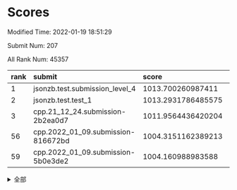 # Scores

Modified Time: 2022-01-19 18:51:29

Submit Num: 207

All Rank Num: 45357

| rank |               submit               |       score        |       sigma        | pk_num |
| :--- | :--------------------------------- | :----------------- | :----------------- | :----- |
| 1    | jsonzb.test.submission_level_4     | 1013.700260987411  | 0.7913914990081994 | 879    |
| 2    | jsonzb.test.test_1                 | 1013.2931786485575 | 0.8211482093483309 | 570    |
| 3    | cpp.21_12_24.submission-2b2ea0d7   | 1011.9564436420204 | 0.7701283928790474 | 882    |
| 56   | cpp.2022_01_09.submission-816672bd | 1004.3151162389213 | 0.7213469571341758 | 875    |
| 59   | cpp.2022_01_09.submission-5b0e3de2 | 1004.160988983588  | 0.711088191656805  | 878    |


<details>
<summary>全部</summary>

| rank |                 submit                 |       score        |       sigma        | pk_num |
| :--- | :------------------------------------- | :----------------- | :----------------- | :----- |
| 1    | jsonzb.test.submission_level_4         | 1013.700260987411  | 0.7913914990081994 | 879    |
| 2    | jsonzb.test.test_1                     | 1013.2931786485575 | 0.8211482093483309 | 570    |
| 3    | cpp.21_12_24.submission-2b2ea0d7       | 1011.9564436420204 | 0.7701283928790474 | 882    |
| 4    | gobigger.level_3.submission_level_3_36 | 1011.690780776497  | 0.7533207979690475 | 874    |
| 5    | gobigger.level_3.submission_level_3_8  | 1011.5419368113597 | 0.7503420647423372 | 878    |
| 6    | gobigger.level_3.submission_level_3_33 | 1010.970109327202  | 0.7648789168263966 | 883    |
| 7    | gobigger.level_3.submission_level_3_4  | 1010.9053500902139 | 0.7733995736589778 | 873    |
| 8    | gobigger.level_3.submission_level_3_31 | 1010.8954780478527 | 0.749554639028275  | 882    |
| 9    | gobigger.level_3.submission_level_3_13 | 1010.8606108841672 | 0.7606943957304876 | 877    |
| 10   | gobigger.level_3.submission_level_3_28 | 1010.8047111575332 | 0.7494386822949205 | 878    |
| 11   | gobigger.level_3.submission_level_3_37 | 1010.6429524163019 | 0.7591401251719316 | 879    |
| 12   | gobigger.level_3.submission_level_3_16 | 1010.5894524074608 | 0.7539504674936761 | 881    |
| 13   | gobigger.level_3.submission_level_3_43 | 1010.5874861405765 | 0.7625854880751641 | 869    |
| 14   | gobigger.level_3.submission_level_3_42 | 1010.545013198335  | 0.7530353900516609 | 880    |
| 15   | gobigger.level_3.submission_level_3_26 | 1010.5429184451209 | 0.7507163067394569 | 873    |
| 16   | gobigger.level_3.submission_level_3_48 | 1010.4713504478484 | 0.7656864836568266 | 882    |
| 17   | gobigger.level_3.submission_level_3_32 | 1010.4462488413784 | 0.7305463369209986 | 875    |
| 18   | gobigger.level_3.submission_level_3_15 | 1010.2071072996124 | 0.7334387829351808 | 883    |
| 19   | gobigger.level_3.submission_level_3_21 | 1010.1677391026224 | 0.7676119837862678 | 878    |
| 20   | gobigger.level_3.submission_level_3_12 | 1010.1647006787537 | 0.746548614960308  | 876    |
| 21   | gobigger.level_3.submission_level_3_45 | 1010.131357742607  | 0.7339505714339373 | 878    |
| 22   | gobigger.level_3.submission_level_3_24 | 1010.064780611112  | 0.7362230102010734 | 874    |
| 23   | gobigger.level_3.submission_level_3_0  | 1009.997686057262  | 0.736271347316074  | 880    |
| 24   | gobigger.level_3.submission_level_3_44 | 1009.9934978056076 | 0.7479284322314254 | 881    |
| 25   | gobigger.level_3.submission_level_3_11 | 1009.9135395710553 | 0.7435728240795775 | 880    |
| 26   | gobigger.level_3.submission_level_3_38 | 1009.8191501812279 | 0.7418979762539609 | 875    |
| 27   | gobigger.level_3.submission_level_3_20 | 1009.8089513529388 | 0.7430896205980817 | 876    |
| 28   | gobigger.level_3.submission_level_3_3  | 1009.7648839421487 | 0.7385316567352609 | 877    |
| 29   | gobigger.level_3.submission_level_3_41 | 1009.7358834490026 | 0.731978638278663  | 875    |
| 30   | gobigger.level_3.submission_level_3_2  | 1009.6900474055518 | 0.7399772691345514 | 876    |
| 31   | gobigger.level_3.submission_level_3_10 | 1009.6701188675007 | 0.7422407618624507 | 878    |
| 32   | gobigger.level_3.submission_level_3_27 | 1009.6531731237882 | 0.7742984187279589 | 880    |
| 33   | gobigger.level_3.submission_level_3_47 | 1009.5619807050775 | 0.737290252209508  | 879    |
| 34   | gobigger.level_3.submission_level_3_25 | 1009.5599653746664 | 0.7428909168217267 | 878    |
| 35   | gobigger.level_3.submission_level_3_5  | 1009.5564335741133 | 0.7333992728197202 | 879    |
| 36   | gobigger.level_3.submission_level_3_23 | 1009.5310722750525 | 0.7200612458125389 | 881    |
| 37   | gobigger.level_3.submission_level_3_18 | 1009.4333178515781 | 0.7481784951122662 | 875    |
| 38   | gobigger.level_3.submission_level_3_46 | 1009.412931529743  | 0.7438432975850052 | 880    |
| 39   | gobigger.level_3.submission_level_3_9  | 1009.384363143224  | 0.7681017835854032 | 880    |
| 40   | gobigger.level_3.submission_level_3_19 | 1009.3677271718236 | 0.7344069194245365 | 875    |
| 41   | gobigger.level_3.submission_level_3_6  | 1009.3307606291304 | 0.7616154178430096 | 873    |
| 42   | gobigger.level_3.submission_level_3_49 | 1009.2312864634941 | 0.7352064348433928 | 882    |
| 43   | gobigger.level_3.submission_level_3_29 | 1009.1973879024828 | 0.7493923789436477 | 882    |
| 44   | gobigger.level_3.submission_level_3_7  | 1009.0973874501299 | 0.7454824403791761 | 873    |
| 45   | gobigger.level_3.submission_level_3_34 | 1008.9953262782087 | 0.7385997801859087 | 874    |
| 46   | gobigger.level_3.submission_level_3_1  | 1008.9004112192695 | 0.746169063626572  | 873    |
| 47   | gobigger.level_3.submission_level_3_39 | 1008.8780676223522 | 0.7379107366649048 | 877    |
| 48   | gobigger.level_3.submission_level_3_14 | 1008.6591623192502 | 0.7488514318360413 | 881    |
| 49   | gobigger.level_3.submission_level_3_35 | 1008.6472965755737 | 0.7273701095279649 | 876    |
| 50   | gobigger.level_3.submission_level_3_40 | 1008.4944811483407 | 0.7432569993281509 | 873    |
| 51   | gobigger.level_3.submission_level_3_22 | 1008.0732650112445 | 0.7434720764272561 | 882    |
| 52   | gobigger.level_3.submission_level_3_30 | 1007.8815689474172 | 0.7272983104264121 | 875    |
| 53   | gobigger.level_3.submission_level_3_17 | 1007.316185584183  | 0.7327250581894523 | 879    |
| 54   | gobigger.level_1.submission_level_1_42 | 1004.6452805359945 | 0.7160641520281924 | 883    |
| 55   | gobigger.level_1.submission_level_1_0  | 1004.4308539525681 | 0.725811296587576  | 877    |
| 56   | cpp.2022_01_09.submission-816672bd     | 1004.3151162389213 | 0.7213469571341758 | 875    |
| 57   | gobigger.level_1.submission_level_1_22 | 1004.2149368927323 | 0.7195688397091111 | 879    |
| 58   | gobigger.level_1.submission_level_1_33 | 1004.1722430786759 | 0.723736233510054  | 880    |
| 59   | cpp.2022_01_09.submission-5b0e3de2     | 1004.160988983588  | 0.711088191656805  | 878    |
| 60   | gobigger.level_1.submission_level_1_17 | 1003.8094819127432 | 0.7193914019710032 | 881    |
| 61   | gobigger.level_1.submission_level_1_23 | 1003.8052195904206 | 0.7235052037417034 | 882    |
| 62   | gobigger.level_1.submission_level_1_18 | 1003.7098770466488 | 0.7261313875010724 | 876    |
| 63   | gobigger.level_1.submission_level_1_27 | 1003.704975505119  | 0.7274210335558295 | 879    |
| 64   | gobigger.level_1.submission_level_1_24 | 1003.6747361048465 | 0.7219139157124339 | 872    |
| 65   | gobigger.level_1.submission_level_1_37 | 1003.648441469556  | 0.7301534650408219 | 869    |
| 66   | gobigger.level_1.submission_level_1_39 | 1003.5779093761922 | 0.7193048887759993 | 884    |
| 67   | gobigger.level_1.submission_level_1_6  | 1003.5390482730701 | 0.7175058361711828 | 881    |
| 68   | gobigger.level_1.submission_level_1_2  | 1003.5154688619062 | 0.7237377480583407 | 880    |
| 69   | gobigger.level_1.submission_level_1_38 | 1003.508823013735  | 0.7273679151557824 | 875    |
| 70   | gobigger.level_1.submission_level_1_31 | 1003.4394726893618 | 0.7134728005065766 | 881    |
| 71   | gobigger.level_1.submission_level_1_34 | 1003.4281302151202 | 0.7136869762729607 | 878    |
| 72   | gobigger.level_1.submission_level_1_30 | 1003.3726737584856 | 0.7064515805911353 | 882    |
| 73   | gobigger.level_1.submission_level_1_14 | 1003.3610186538491 | 0.7024429908849877 | 876    |
| 74   | gobigger.level_1.submission_level_1_10 | 1003.3576699082795 | 0.7171962641924792 | 877    |
| 75   | gobigger.level_1.submission_level_1_19 | 1003.325172927089  | 0.7120638335627278 | 880    |
| 76   | gobigger.level_1.submission_level_1_9  | 1003.3062884987501 | 0.7331448903828631 | 874    |
| 77   | gobigger.level_1.submission_level_1_28 | 1003.2824715121004 | 0.7138448247869755 | 879    |
| 78   | gobigger.level_1.submission_level_1_45 | 1003.2356879376954 | 0.7255195677658488 | 878    |
| 79   | gobigger.level_1.submission_level_1_49 | 1003.1921118684371 | 0.718001397641856  | 883    |
| 80   | gobigger.level_1.submission_level_1_40 | 1003.0824170486916 | 0.7087652245295317 | 872    |
| 81   | gobigger.level_1.submission_level_1_16 | 1003.0383970661891 | 0.721585186617441  | 876    |
| 82   | gobigger.level_1.submission_level_1_1  | 1002.9737455936043 | 0.7089578935343619 | 878    |
| 83   | gobigger.level_1.submission_level_1_26 | 1002.9172621107837 | 0.7140167083373807 | 873    |
| 84   | gobigger.level_1.submission_level_1_13 | 1002.9121767676935 | 0.7215417629043471 | 876    |
| 85   | gobigger.level_1.submission_level_1_32 | 1002.8336708037133 | 0.7044864899424733 | 874    |
| 86   | gobigger.level_1.submission_level_1_36 | 1002.7949993318784 | 0.7077697932205067 | 878    |
| 87   | gobigger.level_1.submission_level_1_12 | 1002.7795364883077 | 0.7188884218447233 | 878    |
| 88   | gobigger.level_1.submission_level_1_29 | 1002.7776052059874 | 0.7160363301071637 | 876    |
| 89   | gobigger.level_1.submission_level_1_5  | 1002.7774622958126 | 0.7140941588666706 | 880    |
| 90   | gobigger.level_1.submission_level_1_8  | 1002.6963924406524 | 0.7301168591708894 | 876    |
| 91   | gobigger.level_1.submission_level_1_41 | 1002.6471862604271 | 0.7070964204697353 | 877    |
| 92   | gobigger.level_1.submission_level_1_25 | 1002.575369362169  | 0.7074203650653533 | 878    |
| 93   | gobigger.level_1.submission_level_1_20 | 1002.5738758861709 | 0.7191886439366383 | 886    |
| 94   | gobigger.level_1.submission_level_1_11 | 1002.5600005033183 | 0.7162623005633127 | 877    |
| 95   | gobigger.level_1.submission_level_1_47 | 1002.527682280656  | 0.7185958014651875 | 878    |
| 96   | gobigger.level_1.submission_level_1_44 | 1002.4471277109906 | 0.7236734652309027 | 880    |
| 97   | gobigger.level_1.submission_level_1_15 | 1002.401258099023  | 0.7201858216270017 | 880    |
| 98   | gobigger.level_1.submission_level_1_7  | 1002.2947986822622 | 0.7101615770452024 | 883    |
| 99   | gobigger.level_1.submission_level_1_48 | 1002.2945154339503 | 0.711535842610517  | 882    |
| 100  | gobigger.level_1.submission_level_1_43 | 1002.2554810613069 | 0.7101999495906025 | 876    |
| 101  | gobigger.level_1.submission_level_1_3  | 1002.1224238160139 | 0.7186134598187404 | 877    |
| 102  | gobigger.level_1.submission_level_1_35 | 1002.0296415876963 | 0.7214642817932291 | 882    |
| 103  | gobigger.level_1.submission_level_1_4  | 1001.752909935035  | 0.7076010928268736 | 877    |
| 104  | gobigger.level_1.submission_level_1_21 | 1001.5406926825691 | 0.7039107481124663 | 878    |
| 105  | gobigger.level_1.submission_level_1_46 | 1001.5378654554164 | 0.7142979728196056 | 877    |
| 106  | gobigger.random.submission_random_40   | 997.4845531966257  | 0.7138492684773933 | 875    |
| 107  | gobigger.random.submission_random_3    | 997.235059496828   | 0.7318490492490652 | 877    |
| 108  | gobigger.random.submission_random_46   | 996.908698424655   | 0.7264893998061658 | 878    |
| 109  | gobigger.random.submission_random_6    | 996.7682371383105  | 0.7112170341141244 | 876    |
| 110  | gobigger.random.submission_random_41   | 996.7017840640898  | 0.7181765246124887 | 876    |
| 111  | gobigger.random.submission_random_1    | 996.6964518585576  | 0.7204481664593088 | 881    |
| 112  | gobigger.random.submission_random_34   | 996.6561582238486  | 0.7208057161743862 | 876    |
| 113  | gobigger.random.submission_random_4    | 996.6094525462386  | 0.7229955670627966 | 879    |
| 114  | gobigger.random.submission_random_28   | 996.5605344079039  | 0.6992205583868099 | 873    |
| 115  | gobigger.random.submission_random_25   | 996.5373533102838  | 0.7244495810059829 | 880    |
| 116  | gobigger.random.submission_random_23   | 996.3537124568954  | 0.7268351988360412 | 877    |
| 117  | gobigger.random.submission_random_7    | 996.3298779493557  | 0.7136216332630967 | 882    |
| 118  | gobigger.random.submission_random_35   | 996.2950240649952  | 0.7327582630691496 | 877    |
| 119  | gobigger.random.submission_random_45   | 996.2881106459881  | 0.7379906347474141 | 877    |
| 120  | gobigger.random.submission_random_37   | 996.276352364176   | 0.7022015405172264 | 880    |
| 121  | gobigger.random.submission_random_13   | 996.1869500550383  | 0.7346696319895668 | 884    |
| 122  | gobigger.random.submission_random_38   | 996.1703224771899  | 0.730901846731487  | 882    |
| 123  | gobigger.random.submission_random_18   | 996.1134923164167  | 0.7220536307938487 | 878    |
| 124  | gobigger.random.submission_random_39   | 996.104322718402   | 0.7257290899420267 | 877    |
| 125  | gobigger.random.submission_random_29   | 996.0774469409577  | 0.7214854405784681 | 873    |
| 126  | gobigger.random.submission_random_33   | 996.0680890705007  | 0.7375140416585225 | 883    |
| 127  | gobigger.random.submission_random_22   | 996.0587320792968  | 0.7224673685587961 | 881    |
| 128  | gobigger.random.submission_random_36   | 996.03278202636    | 0.724502068461369  | 874    |
| 129  | gobigger.random.submission_random_47   | 995.9865685657812  | 0.713807443823792  | 882    |
| 130  | gobigger.random.submission_random_10   | 995.959411753985   | 0.7386645520820736 | 879    |
| 131  | gobigger.random.submission_random_16   | 995.9064575406836  | 0.7273080651665207 | 876    |
| 132  | gobigger.random.submission_random_42   | 995.9057030193796  | 0.7338702663688075 | 877    |
| 133  | gobigger.random.submission_random_21   | 995.893193793016   | 0.7145590946891847 | 878    |
| 134  | gobigger.random.submission_random_19   | 995.8704988361902  | 0.7125233304734971 | 881    |
| 135  | gobigger.random.submission_random_9    | 995.7937117473964  | 0.7241854029750371 | 871    |
| 136  | gobigger.random.submission_random_15   | 995.770781976565   | 0.7271775428949285 | 875    |
| 137  | gobigger.random.submission_random_2    | 995.7507690457812  | 0.7020346374792347 | 877    |
| 138  | gobigger.random.submission_random_43   | 995.7192545487186  | 0.7295906967738828 | 878    |
| 139  | gobigger.random.submission_random_5    | 995.70498909973    | 0.7177894991433746 | 878    |
| 140  | gobigger.random.submission_random_32   | 995.6173425083139  | 0.6964429794145083 | 877    |
| 141  | gobigger.random.submission_random_20   | 995.6159450038376  | 0.7230808380889443 | 873    |
| 142  | gobigger.random.submission_random_30   | 995.608914217376   | 0.710906263910603  | 878    |
| 143  | gobigger.random.submission_random_44   | 995.4601003493971  | 0.7218917685660989 | 878    |
| 144  | gobigger.random.submission_random_0    | 995.4337230874279  | 0.7351851734853779 | 879    |
| 145  | gobigger.random.submission_random_11   | 995.3808009239698  | 0.7277081713840793 | 881    |
| 146  | gobigger.random.submission_random_26   | 995.2221406777484  | 0.7247135119777085 | 875    |
| 147  | gobigger.random.submission_random_14   | 995.2088816642256  | 0.7158435035578002 | 880    |
| 148  | gobigger.random.submission_random_48   | 995.207726444266   | 0.7120627850370856 | 880    |
| 149  | gobigger.random.submission_random_17   | 995.2076457736375  | 0.7059905782559416 | 880    |
| 150  | gobigger.random.submission_random_27   | 995.2002711327091  | 0.7213938618641618 | 885    |
| 151  | gobigger.random.submission_random_8    | 995.1214821421253  | 0.7148916954966746 | 874    |
| 152  | gobigger.random.submission_random_12   | 995.1193581483782  | 0.7138739264702458 | 880    |
| 153  | gobigger.random.submission_random_24   | 995.0157348779682  | 0.7224697186097195 | 877    |
| 154  | gobigger.level_2.submission_level_2_3  | 994.961463133944   | 0.7383299907531458 | 875    |
| 155  | gobigger.random.submission_random_31   | 994.8564468753299  | 0.7202573145497594 | 878    |
| 156  | gobigger.random.submission_random_49   | 994.8301015859972  | 0.72249094810535   | 879    |
| 157  | gobigger.level_2.submission_level_2_24 | 994.2451639879832  | 0.7364715683762902 | 880    |
| 158  | gobigger.level_2.submission_level_2_22 | 993.9057557483519  | 0.7370044418931527 | 880    |
| 159  | gobigger.level_2.submission_level_2_33 | 993.744000676171   | 0.7524998960657961 | 876    |
| 160  | gobigger.level_2.submission_level_2_32 | 993.561987590456   | 0.7327413259300918 | 880    |
| 161  | gobigger.level_2.submission_level_2_35 | 993.5547082440821  | 0.7403074187403825 | 877    |
| 162  | gobigger.level_2.submission_level_2_5  | 993.5192041242792  | 0.7420866367522104 | 885    |
| 163  | gobigger.level_2.submission_level_2_45 | 993.3816272328692  | 0.7349813771602318 | 874    |
| 164  | gobigger.level_2.submission_level_2_14 | 993.2677176877389  | 0.7380283820792957 | 878    |
| 165  | gobigger.level_2.submission_level_2_37 | 993.0378292669302  | 0.7649051373860654 | 879    |
| 166  | gobigger.level_2.submission_level_2_25 | 993.031150399952   | 0.7511189927332139 | 880    |
| 167  | gobigger.level_2.submission_level_2_1  | 992.9662755506572  | 0.7469696729154549 | 876    |
| 168  | gobigger.level_2.submission_level_2_31 | 992.8900581350235  | 0.7433548209874992 | 882    |
| 169  | gobigger.level_2.submission_level_2_2  | 992.8531711781014  | 0.74183214562384   | 882    |
| 170  | gobigger.level_2.submission_level_2_18 | 992.789312459532   | 0.771304699678116  | 880    |
| 171  | gobigger.level_2.submission_level_2_43 | 992.753058697111   | 0.7437675084658565 | 880    |
| 172  | gobigger.level_2.submission_level_2_41 | 992.7378816656627  | 0.7292042657201819 | 880    |
| 173  | gobigger.level_2.submission_level_2_20 | 992.6670227121142  | 0.755087982238341  | 877    |
| 174  | gobigger.level_2.submission_level_2_23 | 992.5830204026965  | 0.7462840202923932 | 875    |
| 175  | gobigger.level_2.submission_level_2_26 | 992.5737512505485  | 0.7616660520580691 | 872    |
| 176  | gobigger.level_2.submission_level_2_4  | 992.5655235258508  | 0.7353571379575955 | 879    |
| 177  | gobigger.level_2.submission_level_2_9  | 992.5564684837527  | 0.7614603394826196 | 878    |
| 178  | gobigger.level_2.submission_level_2_8  | 992.5291991344993  | 0.7515953118539719 | 877    |
| 179  | gobigger.level_2.submission_level_2_13 | 992.5187565063028  | 0.7680109526558084 | 880    |
| 180  | gobigger.level_2.submission_level_2_0  | 992.4982532169062  | 0.7410152041967493 | 878    |
| 181  | gobigger.level_2.submission_level_2_44 | 992.4825985075887  | 0.7547764869944259 | 880    |
| 182  | gobigger.level_2.submission_level_2_28 | 992.431353289105   | 0.72712832402865   | 880    |
| 183  | gobigger.level_2.submission_level_2_47 | 992.4212282290445  | 0.7369304417312775 | 876    |
| 184  | gobigger.level_2.submission_level_2_21 | 992.3860843363749  | 0.7354638596491497 | 881    |
| 185  | gobigger.level_2.submission_level_2_46 | 992.3658112058312  | 0.7580437650682765 | 879    |
| 186  | gobigger.level_2.submission_level_2_17 | 992.3592050135563  | 0.7464857883929049 | 884    |
| 187  | gobigger.level_2.submission_level_2_42 | 992.3003089730777  | 0.7625372327153308 | 880    |
| 188  | gobigger.level_2.submission_level_2_11 | 992.2057321009065  | 0.760125640834255  | 879    |
| 189  | gobigger.level_2.submission_level_2_7  | 992.0363941391596  | 0.7732908897653445 | 874    |
| 190  | gobigger.level_2.submission_level_2_34 | 991.8247475814593  | 0.7558596076796024 | 875    |
| 191  | gobigger.level_2.submission_level_2_40 | 991.7978979556158  | 0.7511816545192616 | 876    |
| 192  | gobigger.level_2.submission_level_2_48 | 991.7382746740805  | 0.7647215543175536 | 876    |
| 193  | gobigger.level_2.submission_level_2_12 | 991.725410135895   | 0.7612943341816963 | 877    |
| 194  | gobigger.level_2.submission_level_2_15 | 991.5489172062613  | 0.7541101278906225 | 876    |
| 195  | gobigger.level_2.submission_level_2_30 | 991.3878726368317  | 0.7583483711693815 | 872    |
| 196  | gobigger.level_2.submission_level_2_6  | 991.3197042580268  | 0.7681712055664803 | 876    |
| 197  | gobigger.level_2.submission_level_2_27 | 991.2414383183155  | 0.7710941838521715 | 879    |
| 198  | gobigger.level_2.submission_level_2_38 | 991.0057886372865  | 0.79144824234119   | 873    |
| 199  | gobigger.level_2.submission_level_2_29 | 990.9773512459994  | 0.752428337022925  | 884    |
| 200  | gobigger.level_2.submission_level_2_10 | 990.9277848793197  | 0.7433214164180423 | 877    |
| 201  | gobigger.level_2.submission_level_2_16 | 990.879726896965   | 0.7708621759428622 | 882    |
| 202  | gobigger.level_2.submission_level_2_49 | 990.7057116525341  | 0.7690093147702677 | 873    |
| 203  | gobigger.level_2.submission_level_2_36 | 990.248761083231   | 0.7732622162845525 | 881    |
| 204  | gobigger.level_2.submission_level_2_39 | 990.1431086323801  | 0.7728517587882013 | 883    |
| 205  | gobigger.level_2.submission_level_2_19 | 988.7937408579916  | 0.8204083885681497 | 872    |
| 206  | gobigger.none.submission_none_0        | 976.0528852085756  | 1.4775678513695847 | 875    |
| 207  | gobigger.none.submission_none_1        | 975.4214741506888  | 1.4316974422388309 | 876    |

</details>